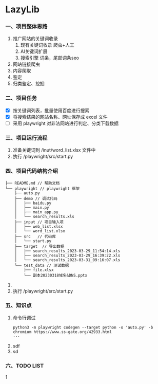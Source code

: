 # LazyLib

### 一、项目整体思路
1. 推广网站的关键词收录 
   1. 现有关键词收录 爬虫+人工
   2. AI关键词扩展 
   3. 搜索引擎 词条，尾部词条seo
2. 网站链接爬虫
3. 内容爬取
4. 鉴定
5. 归类鉴定、挖掘

### 二、项目任务
- [x] 按关键词列表，批量使用百度进行搜索
- [x] 将搜索结果的网站名称、网址保存成 excel 文件
- [ ] 采用 playwright 对非法网站进行判定、分类下载数据

### 三、项目运行流程
1. 准备关键词到 /inut/word_list.xlsx 文件中
2. 执行 /playwright/src/start.py

### 四、项目代码结构介绍
```angular2html
├── README.md // 帮助文档
└── playwright // playwright 框架
    ├── auto.py
    ├── demo // 调试代码
    │   ├── baidu.py
    │   ├── main.py
    │   ├── main_app.py
    │   └── search_results.xls
    ├── input // 项目输入项
    │   ├── web_list.xlsx
    │   └── word_list.xlsx
    ├── src   // 代码库
    │   └── start.py
    ├── target  // 导出数据
    │   ├── search_results_2023-03-29_11:54:14.xls
    │   ├── search_results_2023-03-29_16:39:22.xls
    │   └── search_results_2023-03-31_09:16:07.xls
    └── test_data // 测试数据
        ├── file.xlsx
        └── 副本20230318域名&DNS.pptx

```
1. 
2. 执行 /playwright/src/start.py


### 五、知识点
1. 命令行调试
    ```
    python3 -m playwright codegen --target python -o 'auto.py' -b chromium https://www.ss-gate.org/42933.html
    ···
2. sdf 
3. sd 

### 六、TODO LIST
1